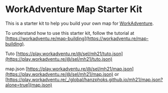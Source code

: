 # WorkAdventure Map Starter Kit

This is a starter kit to help you build your own map for [WorkAdventure](https://workadventu.re).

To understand how to use this starter kit, follow the tutorial at [https://workadventu.re/map-building](https://workadventu.re/map-building).

Tuto [https://play.workadventu.re/@/sel/mh21/tuto.json](https://play.workadventu.re/@/sel/mh21/tuto.json)

map.json [https://play.workadventu.re/@/sel/mh21/map.json](https://play.workadventu.re/@/sel/mh21/map.json) or [https://play.workadventu.re/_/global/hanzphoks.github.io/mh21/map.json?alone=true](map.json)
